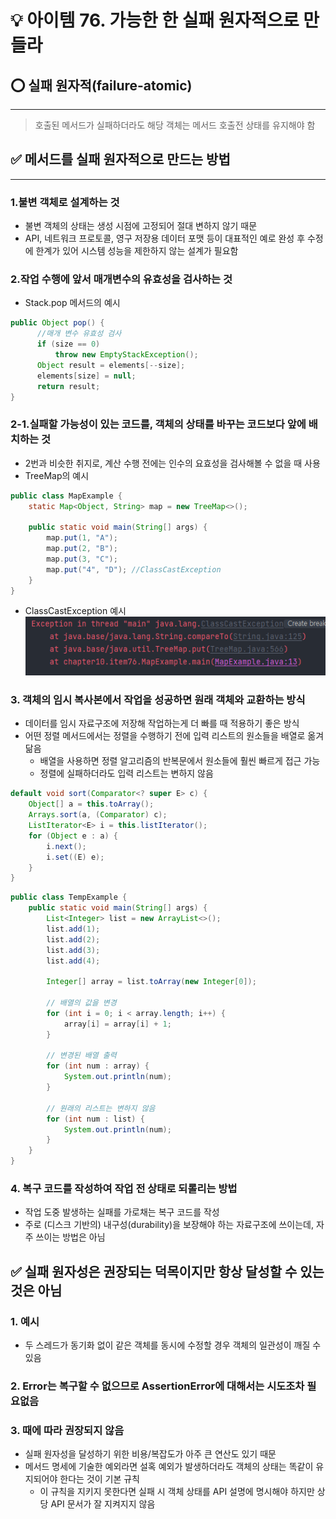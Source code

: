 # 💡 아이템 76. 가능한 한 실패 원자적으로 만들라

## ⭕ 실패 원자적(failure-atomic)
* * *
> 호출된 메서드가 실패하더라도 해당 객체는 메서드 호출전 상태를 유지해야 함


## ✅ 메서드를 실패 원자적으로 만드는 방법
* * *
### 1.불변 객체로 설계하는 것
* 불변 객체의 상태는 생성 시점에 고정되어 절대 변하지 않기 때문
* API, 네트워크 프로토콜, 영구 저장용 데이터 포맷 등이 대표적인 예로 완성 후 수정에 한계가 있어 시스템 성능을 제한하지 않는 설계가 필요함

### 2.작업 수행에 앞서 매개변수의 유효성을 검사하는 것
* Stack.pop 메서드의 예시
```java
public Object pop() {
      //매개 변수 유효성 검사
      if (size == 0)
          throw new EmptyStackException();
      Object result = elements[--size];
      elements[size] = null; 
      return result;
}
```

### 2-1.실패할 가능성이 있는 코드를, 객체의 상태를 바꾸는 코드보다 앞에 배치하는 것
* 2번과 비슷한 취지로, 계산 수행 전에는 인수의 요효성을 검사해볼 수 없을 때 사용
* TreeMap의 예시
```java
public class MapExample {
    static Map<Object, String> map = new TreeMap<>();

    public static void main(String[] args) {
        map.put(1, "A");
        map.put(2, "B");
        map.put(3, "C");
        map.put("4", "D"); //ClassCastException
    }
}
```

* ClassCastException 예시
![img.png](img.png)

### 3. 객체의 임시 복사본에서 작업을 성공하면 원래 객체와 교환하는 방식
* 데이터를 임시 자료구조에 저장해 작업하는게 더 빠를 때 적용하기 좋은 방식
* 어떤 정렬 메서드에서는 정렬을 수행하기 전에 입력 리스트의 원소들을 배열로 옮겨 닮음
  * 배열을 사용하면 정렬 알고리즘의 반복문에서 원소들에 훨씬 빠르게 접근 가능
  * 정렬에 실패하더라도 입력 리스트는 변하지 않음

```java
default void sort(Comparator<? super E> c) {
    Object[] a = this.toArray();
    Arrays.sort(a, (Comparator) c);
    ListIterator<E> i = this.listIterator();
    for (Object e : a) {
        i.next();
        i.set((E) e);
    }
}
```

```java
public class TempExample {
    public static void main(String[] args) {
        List<Integer> list = new ArrayList<>();
        list.add(1);
        list.add(2);
        list.add(3);
        list.add(4);

        Integer[] array = list.toArray(new Integer[0]);

        // 배열의 값을 변경
        for (int i = 0; i < array.length; i++) {
            array[i] = array[i] + 1;
        }

        // 변경된 배열 출력
        for (int num : array) {
            System.out.println(num);
        }

        // 원래의 리스트는 변하지 않음
        for (int num : list) {
            System.out.println(num);
        }
    }
}
```
### 4. 복구 코드를 작성하여 작업 전 상태로 되롤리는 방법
* 작업 도중 발생하는 실패를 가로채는 복구 코드를 작성
* 주로 (디스크 기반의) 내구성(durability)을 보장해야 하는 자료구조에 쓰이는데, 자주 쓰이는 방법은 아님


## ✅ 실패 원자성은 권장되는 덕목이지만 항상 달성할 수 있는 것은 아님

### 1. 예시
 * 두 스레드가 동기화 없이 같은 객체를 동시에 수정할 경우 객체의 일관성이 깨질 수 있음

### 2. Error는 복구할 수 없으므로 AssertionError에 대해서는 시도조차 필요없음

### 3. 때에 따라 권장되지 않음
* 실패 원자성을 달성하기 위한 비용/복잡도가 아주 큰 연산도 있기 때문
* 메서드 명세에 기술한 예외라면 설혹 예외가 발생하더라도 객체의 상태는 똑같이 유지되어야 한다는 것이 기본 규칙
  * 이 규칙을 지키지 못한다면 실패 시 객체 상태를 API 설명에 명시해야 하지만 상당 API 문서가 잘 지켜지지 않음